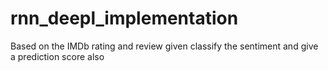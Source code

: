 # rnn_deepl_implementation
Based on the IMDb rating and review given classify the sentiment and give a prediction score also
